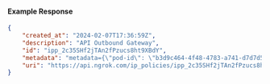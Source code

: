<!-- Code generated for API Clients. DO NOT EDIT. -->

#### Example Response

```json
{
	"created_at": "2024-02-07T17:36:59Z",
	"description": "API Outbound Gateway",
	"id": "ipp_2c35SHf2jTAn2fPzucs8ht9XBdY",
	"metadata": "metadata={\"pod-id\": \"b3d9c464-4f48-4783-a741-d7d7d5db310f\"}",
	"uri": "https://api.ngrok.com/ip_policies/ipp_2c35SHf2jTAn2fPzucs8ht9XBdY"
}
```
